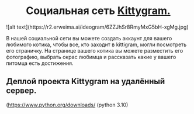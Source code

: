 <h1 align="center">Социальная сеть <a href="https://prettycat.ddns.net/" target="_blank">Kittygram.</a></h1>
![alt text](https://r2.erweima.ai/ideogram/6ZZJhSr8RmyMxG5bH-xgMg.jpg)

  В нашей социальной сети вы можете создать аккаунт для вашего любимого котика, чтобы все, кто заходит в kittigram, могли посмотреть его страничку.
На странице вашего котика вы можете разместить его фотографию, выбрать окрас любимца и рассказать какие у вашего питомца есть достижения.

## Деплой проекта Kittygram на удалённый сервер.

(https://www.python.org/downloads/
(python 3.10)
